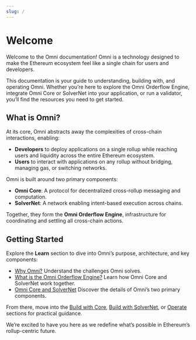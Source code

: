 ```yaml
---
slug: /
---
```


# Welcome

Welcome to the Omni documentation! Omni is a technology designed to make the Ethereum ecosystem feel like a single chain for users and developers.

This documentation is your guide to understanding, building with, and operating Omni. Whether you’re here to explore the Omni Orderflow Engine, integrate Omni Core or SolverNet into your application, or run a validator, you’ll find the resources you need to get started.

## What is Omni?

At its core, Omni abstracts away the complexities of cross-chain interactions, enabling:

- **Developers** to deploy applications on a single rollup while reaching users and liquidity across the entire Ethereum ecosystem.
- **Users** to interact with applications on any rollup without bridging, managing gas, or switching networks.

Omni is built around two primary components:

- **Omni Core**: A protocol for decentralized cross-rollup messaging and computation.
- **SolverNet**: A network enabling intent-based execution across chains.

Together, they form the **Omni Orderflow Engine**, infrastructure for coordinating and settling all cross-chain actions.

## Getting Started

Explore the **Learn** section to dive into Omni’s purpose, architecture, and key components:

- [Why Omni?](/1-learn/2-why) Understand the challenges Omni solves.
- [What is the Omni Orderflow Engine?](/1-learn/2-what) Learn how Omni Core and SolverNet work together.
- [Omni Core and SolverNet](/1-learn/3-core) Discover the details of Omni’s two primary components.

From there, move into the [Build with Core](/2-core/start), [Build with SolverNet](/3-solvernet/intro), or [Operate](/4-operate) sections for practical guidance.

We’re excited to have you here as we redefine what’s possible in Ethereum’s rollup-centric future.

